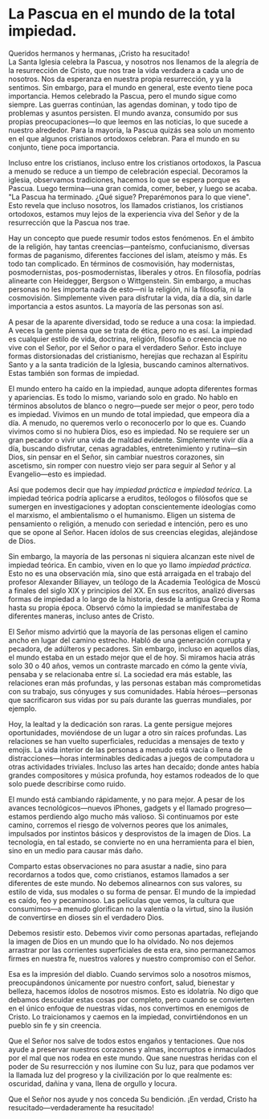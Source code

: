 # La Pascua en el mundo de la total impiedad.  

Queridos hermanos y hermanas, ¡Cristo ha resucitado!  
La Santa Iglesia celebra la Pascua, y nosotros nos llenamos de la alegría de la resurrección de Cristo, que nos trae la vida verdadera a cada uno de nosotros. Nos da esperanza en nuestra propia resurrección, y ya la sentimos. Sin embargo, para el mundo en general, este evento tiene poca importancia. Hemos celebrado la Pascua, pero el mundo sigue como siempre. Las guerras continúan, las agendas dominan, y todo tipo de problemas y asuntos persisten. El mundo avanza, consumido por sus propias preocupaciones—lo que leemos en las noticias, lo que sucede a nuestro alrededor. Para la mayoría, la Pascua quizás sea solo un momento en el que algunos cristianos ortodoxos celebran. Para el mundo en su conjunto, tiene poca importancia.  

Incluso entre los cristianos, incluso entre los cristianos ortodoxos, la Pascua a menudo se reduce a un tiempo de celebración especial. Decoramos la iglesia, observamos tradiciones, hacemos lo que se espera porque es Pascua. Luego termina—una gran comida, comer, beber, y luego se acaba. "La Pascua ha terminado. ¿Qué sigue? Preparémonos para lo que viene". Esto revela que incluso nosotros, los llamados cristianos, los cristianos ortodoxos, estamos muy lejos de la experiencia viva del Señor y de la resurrección que la Pascua nos trae.  

Hay un concepto que puede resumir todos estos fenómenos. En el ámbito de la religión, hay tantas creencias—panteísmo, confucianismo, diversas formas de paganismo, diferentes facciones del islam, ateísmo y más. Es todo tan complicado. En términos de cosmovisión, hay modernistas, posmodernistas, pos-posmodernistas, liberales y otros. En filosofía, podrías alinearte con Heidegger, Bergson o Wittgenstein. Sin embargo, a muchas personas no les importa nada de esto—ni la religión, ni la filosofía, ni la cosmovisión. Simplemente viven para disfrutar la vida, día a día, sin darle importancia a estos asuntos. La mayoría de las personas son así.  

A pesar de la aparente diversidad, todo se reduce a una cosa: la impiedad. A veces la gente piensa que se trata de ética, pero no es así. La impiedad es cualquier estilo de vida, doctrina, religión, filosofía o creencia que no vive con el Señor, por el Señor o para el verdadero Señor. Esto incluye formas distorsionadas del cristianismo, herejías que rechazan al Espíritu Santo y a la santa tradición de la Iglesia, buscando caminos alternativos. Estas también son formas de impiedad.  

El mundo entero ha caído en la impiedad, aunque adopta diferentes formas y apariencias. Es todo lo mismo, variando solo en grado. No hablo en términos absolutos de blanco o negro—puede ser mejor o peor, pero todo es impiedad. Vivimos en un mundo de total impiedad, que empeora día a día. A menudo, no queremos verlo o reconocerlo por lo que es. Cuando vivimos como si no hubiera Dios, eso es impiedad. No se requiere ser un gran pecador o vivir una vida de maldad evidente. Simplemente vivir día a día, buscando disfrutar, cenas agradables, entretenimiento y rutina—sin Dios, sin pensar en el Señor, sin cambiar nuestros corazones, sin ascetismo, sin romper con nuestro viejo ser para seguir al Señor y al Evangelio—esto es impiedad.  

Así que podemos decir que hay *impiedad práctica* e *impiedad teórica*. La impiedad teórica podría aplicarse a eruditos, teólogos o filósofos que se sumergen en investigaciones y adoptan conscientemente ideologías como el marxismo, el ambientalismo o el humanismo. Eligen un sistema de pensamiento o religión, a menudo con seriedad e intención, pero es uno que se opone al Señor. Hacen ídolos de sus creencias elegidas, alejándose de Dios.  

Sin embargo, la mayoría de las personas ni siquiera alcanzan este nivel de impiedad teórica. En cambio, viven en lo que yo llamo *impiedad práctica*. Esto no es una observación mía, sino que está arraigada en el trabajo del profesor Alexander Biliayev, un teólogo de la Academia Teológica de Moscú a finales del siglo XIX y principios del XX. En sus escritos, analizó diversas formas de impiedad a lo largo de la historia, desde la antigua Grecia y Roma hasta su propia época. Observó cómo la impiedad se manifestaba de diferentes maneras, incluso antes de Cristo.  

El Señor mismo advirtió que la mayoría de las personas eligen el camino ancho en lugar del camino estrecho. Habló de una generación corrupta y pecadora, de adúlteros y pecadores. Sin embargo, incluso en aquellos días, el mundo estaba en un estado mejor que el de hoy. Si miramos hacia atrás solo 30 o 40 años, vemos un contraste marcado en cómo la gente vivía, pensaba y se relacionaba entre sí. La sociedad era más estable, las relaciones eran más profundas, y las personas estaban más comprometidas con su trabajo, sus cónyuges y sus comunidades. Había héroes—personas que sacrificaron sus vidas por su país durante las guerras mundiales, por ejemplo.  

Hoy, la lealtad y la dedicación son raras. La gente persigue mejores oportunidades, moviéndose de un lugar a otro sin raíces profundas. Las relaciones se han vuelto superficiales, reducidas a mensajes de texto y emojis. La vida interior de las personas a menudo está vacía o llena de distracciones—horas interminables dedicadas a juegos de computadora u otras actividades triviales. Incluso las artes han decaído; donde antes había grandes compositores y música profunda, hoy estamos rodeados de lo que solo puede describirse como ruido.  

El mundo está cambiando rápidamente, y no para mejor. A pesar de los avances tecnológicos—nuevos iPhones, gadgets y el llamado progreso—estamos perdiendo algo mucho más valioso. Si continuamos por este camino, corremos el riesgo de volvernos peores que los animales, impulsados por instintos básicos y desprovistos de la imagen de Dios. La tecnología, en tal estado, se convierte no en una herramienta para el bien, sino en un medio para causar más daño.  

Comparto estas observaciones no para asustar a nadie, sino para recordarnos a todos que, como cristianos, estamos llamados a ser diferentes de este mundo. No debemos alinearnos con sus valores, su estilo de vida, sus modales o su forma de pensar. El mundo de la impiedad es caído, feo y pecaminoso. Las películas que vemos, la cultura que consumimos—a menudo glorifican no la valentía o la virtud, sino la ilusión de convertirse en dioses sin el verdadero Dios.  

Debemos resistir esto. Debemos vivir como personas apartadas, reflejando la imagen de Dios en un mundo que lo ha olvidado. No nos dejemos arrastrar por las corrientes superficiales de esta era, sino permanezcamos firmes en nuestra fe, nuestros valores y nuestro compromiso con el Señor.

Esa es la impresión del diablo. Cuando servimos solo a nosotros mismos, preocupándonos únicamente por nuestro confort, salud, bienestar y belleza, hacemos ídolos de nosotros mismos. Esto es idolatría. No digo que debamos descuidar estas cosas por completo, pero cuando se convierten en el único enfoque de nuestras vidas, nos convertimos en enemigos de Cristo. Lo traicionamos y caemos en la impiedad, convirtiéndonos en un pueblo sin fe y sin creencia.  

Que el Señor nos salve de todos estos engaños y tentaciones. Que nos ayude a preservar nuestros corazones y almas, incorruptos e inmaculados por el mal que nos rodea en este mundo. Que sane nuestras heridas con el poder de Su resurrección y nos ilumine con Su luz, para que podamos ver la llamada luz del progreso y la civilización por lo que realmente es: oscuridad, dañina y vana, llena de orgullo y locura.  

Que el Señor nos ayude y nos conceda Su bendición. ¡En verdad, Cristo ha resucitado—verdaderamente ha resucitado!

